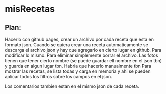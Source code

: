 # misRecetas

## Plan:
Hacerlo con github pages, crear un archivo por cada receta que esta en formato json.
Cuando se quiera crear una receta automaticamente se descarga el archivo json y hay que agregarlo en cierto lugar en github. 
Para modificar lo mismo. Para eliminar simplemente borrar el archivo.
Las fotos tienen que tener cierto nombre (se puede guardar ell nombre en el json tbn) y guarda en algun lugar tbn. Habria que hacerlo manualmente tbn
Para mostrar las recetas, se lista todas y carga en memoria y ahi se pueden aplicar todos los filtros sobre los campos en el json.

Los comentarios tambien estan en el mismo json de cada receta.
